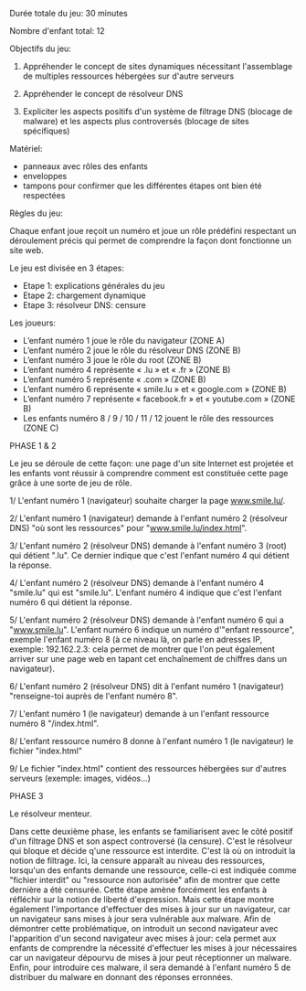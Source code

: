 Durée totale du jeu: 30 minutes

Nombre d'enfant total: 12 

Objectifs du jeu:

1. Appréhender le concept de sites dynamiques nécessitant l'assemblage de multiples ressources hébergées sur d'autre serveurs

2. Appréhender le concept de résolveur DNS

3. Expliciter les aspects positifs d'un système de filtrage DNS (blocage de malware) et les aspects plus controversés (blocage de sites spécifiques)

Matériel: 

- panneaux avec rôles des enfants
- enveloppes
- tampons pour confirmer que les différentes étapes ont bien été respectées

Règles du jeu:

Chaque enfant joue reçoit un numéro et joue un rôle prédéfini respectant un déroulement précis qui permet de comprendre la façon dont fonctionne un site web.

Le jeu est divisée en 3 étapes: 

- Etape 1: explications générales du jeu
- Etape 2: chargement dynamique
- Etape 3: résolveur DNS: censure

Les joueurs:

-	L’enfant numéro 1 joue le rôle du navigateur (ZONE A)
-	L’enfant numéro 2 joue le rôle du résolveur DNS (ZONE B)
-	L’enfant numéro 3 joue le rôle du root (ZONE B)
-	L’enfant numéro 4 représente « .lu » et « .fr »  (ZONE B)
-	L’enfant numéro 5 représente « .com » (ZONE B)
-	L’enfant numéro 6 représente « smile.lu » et « google.com » (ZONE B)
-	L’enfant numéro 7 représente « facebook.fr » et « youtube.com » (ZONE B)
-	Les enfants numéro 8 / 9 / 10 / 11 / 12 jouent le rôle des ressources (ZONE C)


PHASE 1 & 2

Le jeu se déroule de cette façon: une page d'un site Internet est projetée et les enfants vont réussir à comprendre comment est constituée cette page grâce à une sorte de jeu de rôle.

1/ L'enfant numéro 1 (navigateur) souhaite charger la page www.smile.lu/.

2/ L'enfant numéro 1 (navigateur) demande à l'enfant numéro 2 (résolveur DNS) "où sont les ressources" pour "www.smile.lu/index.html".

3/ L'enfant numéro 2 (résolveur DNS) demande à l'enfant numéro 3 (root) qui détient ".lu". Ce dernier indique que c'est l'enfant numéro 4 qui détient la réponse. 

4/ L'enfant numéro 2 (résolveur DNS) demande à l'enfant numéro 4 "smile.lu" qui est "smile.lu". L'enfant numéro 4 indique que c'est l'enfant numéro 6 qui détient la réponse. 

5/ L'enfant numéro 2 (résolveur DNS) demande à l'enfant numéro 6 qui a "www.smile.lu".  L'enfant numéro 6 indique un numéro d'"enfant ressource", exemple l'enfant numéro 8 (à ce niveau là, on parle en adresses IP, exemple: 192.162.2.3: cela permet de montrer que l'on peut également arriver sur une page web en tapant cet enchaînement de chiffres dans un navigateur).

6/ L'enfant numéro 2 (résolveur DNS) dit à l'enfant numéro 1 (navigateur) "renseigne-toi auprès de l'enfant numéro 8". 

7/ L'enfant numéro 1 (le navigateur) demande à un l'enfant ressource numéro 8 "/index.html".

8/ L'enfant ressource numéro 8 donne à l'enfant numéro 1 (le navigateur) le fichier "index.html"

9/ Le fichier "index.html" contient des ressources hébergées sur d'autres serveurs (exemple: images, vidéos...)


PHASE 3

Le résolveur menteur.

Dans cette deuxième phase, les enfants se familiarisent avec le côté positif d'un filtrage DNS et son aspect controversé (la censure).
C'est le résolveur qui bloque et décide q'une ressource est interdite. C'est là où on introduit la notion de filtrage.
Ici, la censure apparaît au niveau des ressources, lorsqu'un des enfants demande une ressource, celle-ci est indiquée comme "fichier interdit" ou "ressource non autorisée" afin de montrer que cette dernière a été censurée. Cette étape amène forcément les enfants à réfléchir sur la notion de liberté d'expression. Mais cette étape montre également l'importance d'effectuer des mises à jour sur un navigateur, car un navigateur sans mises à jour sera vulnérable aux malware. 
Afin de démontrer cette problématique, on introduit un second navigateur avec l'apparition d'un second navigateur avec mises à jour: cela permet aux enfants de comprendre la nécessité d'effectuer les mises à jour nécessaires car un navigateur dépourvu de mises à jour peut réceptionner un malware.
Enfin, pour introduire ces malware, il sera demandé à l'enfant numéro 5 de distribuer du malware en donnant des réponses erronnées.

















